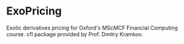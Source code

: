 # ExoPricing
Exotic derivatives pricing for Oxford's MScMCF Financial Computing course. cfl package provided by Prof. Dmitry Kramkov. 
